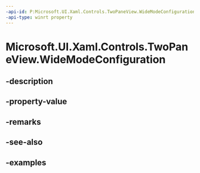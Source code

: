 ```yaml
---
-api-id: P:Microsoft.UI.Xaml.Controls.TwoPaneView.WideModeConfiguration
-api-type: winrt property
---
```


<!-- Property syntax.
public TwoPaneViewWideModeConfiguration WideModeConfiguration { get;  set; }
-->

# Microsoft.UI.Xaml.Controls.TwoPaneView.WideModeConfiguration

## -description

## -property-value

## -remarks

## -see-also

## -examples

